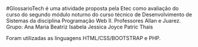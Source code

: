 #GlossarioTech
é uma atividade proposta pela Etec como avaliação do curso do segundo módulo noturno do curso técnico de Desenvolvimento de Sistemas da disciplina Programação Web II.
Professores Allan e Juarez.
Grupo:
Ana Maria
Beatriz
Isabela
Jessica
Joyce
Patric
Thais

Foram utilizadas as linguagens HTML/CSS/BOOTSTRAP e PHP.  

